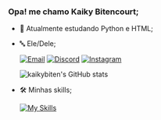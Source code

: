 ### Opa! me chamo Kaiky Bitencourt;

- 🌱 Atualmente estudando Python e HTML;
- 🔤 Ele/Dele;

  [![Email](https://img.shields.io/badge/Gmail-D14836?style=for-the-badge&logo=gmail&logoColor=white)](kaiky.developer@gmail.com) 
  [![Discord](https://img.shields.io/badge/Discord-7289DA?style=for-the-badge&logo=discord&logoColor=white)](https://discord.com/invite/3g4eWY4D) 
  [![Instagram](https://img.shields.io/badge/Instagram-E4405F?style=for-the-badge&logo=instagram&logoColor=white)](https://www.instagram.com/_leccy.meter/)

  ![kaikybiten's GitHub stats](https://github-readme-stats.vercel.app/api?username=kaikybiten&show_icons=true&theme=dark)

- 🛠️ Minhas skills;

  [![My Skills](https://skillicons.dev/icons?i=gamemakerstudio)](https://skillicons.dev)
